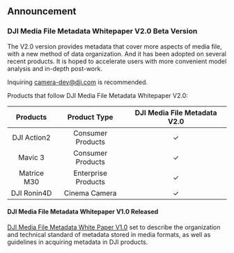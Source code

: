 ## Announcement

### DJI Media File Metadata Whitepaper V2.0 Beta Version

The V2.0 version provides metadata that cover more aspects of media file, with a new method of data organization. And it has been adopted on several recent products. It is hoped to accelerate users with more convenient model analysis and in-depth post-work.<br/>

Inquiring camera-dev@dji.com is recommended.

Products that follow DJI Media File Metadata Whitepaper V2.0:

| Products      |Product Type| DJI Media File Metadata V2.0 |
| :---:        | :---:  |       :---: |
| DJI Action2      |Consumer Products| ✓      |
| Mavic 3      |Consumer Products| ✓      |
| Matrice M30      |Enterprise Products| ✓      |
| DJI Ronin4D      |Cinema Camera| ✓      |



#### DJI Media File Metadata Whitepaper V1.0 Released

[DJI Media File Metadata White Paper V1.0](https://terra-1-g.djicdn.com/71a7d383e71a4fb8887a310eb746b47f/general/DJI_Media_File_Metadata_WhitePaper.zip) set to describe the organization and technical standard of metadata stored in media formats, as well as guidelines in acquiring metadata in DJI products. 



